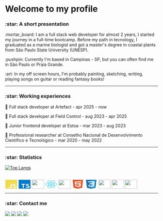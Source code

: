 # Welcome to my profile

<div>
    
<h3>:star: A short presentation</h3>

<p>
  :mortar_board: I am a full stack web developer for almost 2 years, I started my journey in a full-time bootcamp. Before my path in tecnology, I graduated as a marine biologist and got a master's degree in coastal plants from São Paulo State University (UNESP).
</p>

<p>:pushpin: Currently I'm based in Campinas - SP, but you can often find me in São Paulo or Praia Grande.</p>

<p>:art: In my off screen hours, I'm probably painting, sketching, writing, playing songs on guitar or reading fantasy books!</p>

<hr></hr>
<h3>:star: Working experiences</h3>

<p>🔹 Full stack developer at Artefact - apr 2025 - now</p>
<p>🔹 Full stack developer at Field Control - aug 2023 - apr 2025</p>
<p>🔹 Junior frontend developer at Estoa - mar 2023 - aug 2023</p>
<p>🔹 Professional researcher at Conselho Nacional de Desenvolvimento Científico e Tecnológico - mar 2020 - may 2022</p>
</div>

<hr></hr>
<h3>:star: Statistics</h3>

[![Top Langs](https://github-readme-stats.vercel.app/api/top-langs/?username=veronicarubim&layout=compact)](https://github.com/veronicarubim/github-readme-stats)

<div style="display: inline_block"><br>
  <img align="center" alt="" height="30" width="40" src="https://raw.githubusercontent.com/devicons/devicon/master/icons/javascript/javascript-plain.svg">
  <img align="center" alt="" height="30" width="40" src="https://raw.githubusercontent.com/devicons/devicon/master/icons/typescript/typescript-plain.svg">
  <img align="center" alt="" height="30" width="40" src="https://cdn.jsdelivr.net/gh/devicons/devicon/icons/sqlite/sqlite-original.svg" />
  <img align="center" alt="" height="30" width="40" src="https://raw.githubusercontent.com/devicons/devicon/master/icons/react/react-original.svg">
  <img align="center" alt="" height="30" width="40" src="https://cdn.jsdelivr.net/gh/devicons/devicon/icons/nextjs/nextjs-original.svg" />
  <img align="center" alt="" height="30" width="40" src="https://raw.githubusercontent.com/devicons/devicon/master/icons/html5/html5-original.svg">
  <img align="center" alt="" height="30" width="40" src="https://raw.githubusercontent.com/devicons/devicon/master/icons/css3/css3-original.svg">
  <img align="center" alt="" height="30" width="40" src="https://cdn.jsdelivr.net/gh/devicons/devicon/icons/sass/sass-original.svg" />
  <img align="center" alt="" height="30" width="40" src="https://cdn.jsdelivr.net/gh/devicons/devicon/icons/tailwindcss/tailwindcss-plain.svg" />
  <img align="center" alt="" height="30" width="40" src="https://cdn.jsdelivr.net/gh/devicons/devicon/icons/bootstrap/bootstrap-plain.svg" />
</div>

  <hr></hr>
  <h3>:star: Contact me</h3>
  
<div> 
  <a href="https://www.instagram.com/veronicarubim/" target="_blank"><img src="https://img.shields.io/badge/-Instagram-%23E4405F?style=for-the-badge&logo=instagram&logoColor=white" target="_blank"></a>
 <a href="" target="_blank"><img src="https://img.shields.io/badge/Discord-7289DA?style=for-the-badge&logo=discord&logoColor=white" target="_blank"></a> 
  <a href = "mailto:veronica.rubim97@gmail.com"><img src="https://img.shields.io/badge/-Gmail-%23333?style=for-the-badge&logo=gmail&logoColor=white" target="_blank"></a>
  <a href="https://www.linkedin.com/in/veronica-rubim-0b0b87169/" target="_blank"><img src="https://img.shields.io/badge/-LinkedIn-%230077B5?style=for-the-badge&logo=linkedin&logoColor=white" target="_blank"></a> 
</div>


